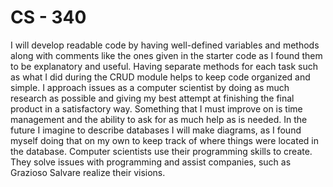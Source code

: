 # CS - 340

I will develop readable code by having well-defined variables and methods along with comments like the ones given in the starter code as I found them to be explanatory and useful. Having separate methods for each task such as what I did during the CRUD module helps to keep code organized and simple. I approach issues as a computer scientist by doing as much research as possible and giving my best attempt at finishing the final product in a satisfactory way. Something that I must improve on is time management and the ability to ask for as much help as is needed. In the future I imagine to describe databases I will make diagrams, as I found myself doing that on my own to keep track of where things were located in the database. Computer scientists use their programming skills to create. They solve issues with programming and assist companies, such as Grazioso Salvare realize their visions. 
